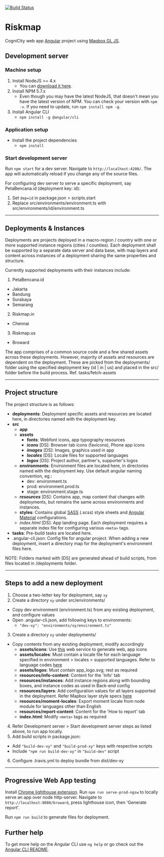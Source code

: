 [![Build Status](https://travis-ci.org/urbanriskmap/riskmap-ng.svg?branch=dev)](https://travis-ci.org/urbanriskmap/riskmap-ng)

# Riskmap
CogniCity web app [Angular](https://github.com/angular/angular-cli) project using [Mapbox GL JS](https://www.mapbox.com/mapbox-gl-js/api/).

## Development server

### Machine setup
1. Install NodeJS >= 4.x
    * You can [download it here](https://nodejs.org/en/).
2. Install NPM 5.7.x
    * Even though you may have the latest NodeJS, that doesn't mean you have the latest version of NPM. You can check your version with `npm -v`. If you need to update, run `npm install npm -g`.
3. Install Angular CLI
    * `npm install -g @angular/cli`

### Application setup
* Install the project dependencies
    * `npm install`

### Start development server
Run `npm start` for a dev server. Navigate to `http://localhost:4200/`. The app will automatically reload if you change any of the source files.

For configuring dev server to serve a specific deployment, say PetaBencana.id (deployment key: id):
1. Set `dep=id` in package.json > scripts.start
2. Replace src/environments/environment.ts with src/environments/id/environment.ts

___

## Deployments & Instances

Deployments are projects deployed in a macro-region / country with one or more supported instance regions (cities / counties). Each deployment shall be supported by a separate data server and data base, with map layers and content across instances of a deployment sharing the same properties and structure.

Currently supported deployments with their instances include:
1. PetaBencana.id
  * Jakarta
  * Bandung
  * Surabaya
  * Semarang
2. Riskmap.in
  * Chennai
3. Riskmap.us
  * Broward

The app comprises of a common source code and a few shared assets across these deployments. However, majority of assets and resources are dependent on the deployment. These are picked from the deployments/ folder using the specified deployment key (id | in | us) and placed in the src/ folder before the build process. Ref. tasks/fetch-assets

___

## Project structure

The project structure is as follows:
- **deployments**: Deployment specific assets and resources are located here, in directories named with the deployment key.
- **src**
  * **app**
  * **assets**
    * **fonts**: Webfont icons, app typography resources
    * ***icons*** [DS]: Browser tab icons (favicons), Phone app icons
    * ***images*** [DS]: Images, graphics used in app
    * ***locales*** [DS]: Locale files for supported languages
    * ***logos*** [DS]: Project author, partner's, supporter's logos
  * **environments**: Environment files are located here, in directories named with the deployment key. Use default angular naming convention, eg.:
    * dev: environment.ts
    * prod: environment.prod.ts
    * stage: environment.stage.ts
  * ***resources*** [DS]: Contains app, map content that changes with deployments, but remains the same across environments and instances.
  * **styles**: Contains global [SASS](https://sass-lang.com/) (.scss) style sheets and [Angular Material](https://material.angular.io/) configurations.
  * *index.html* [DS]: App landing page. Each deployment requires a separate index file for configuring various `<meta>` tags.
- **tasks**: Pre-build tasks are located here.
- .angular-cli.json: Config file for angular project. When adding a new deployment, insert a directory map for the deployment's environment files here.

NOTE: Folders marked with [DS] are generated ahead of build scripts, from files located in /deployments folder.

___

## Steps to add a new deployment

1. Choose a two-letter key for deployment, say `xy`
2. Create a directory `xy` under src/environments/
  * Copy dev environment (environment.ts) from any existing deployment, and configure values
  * Open .angular-cli.json, add following keys to environments:
    * `"dev-xy": "environments/xy/environment.ts"`
3. Create a directory `xy` under deployments/
  * Copy contents from any existing deployment, modify accordingly
    * **assets/icons**: Use [this](https://realfavicongenerator.net/) web service to generate web, app icons
    * **assets/locales**: Must contain a locale file for each language specified in environment > locales > supported languages. Refer to language codes [here](https://momentjs.com/)
    * **assets/logos**: Must contain app_logo.svg; rest as required
    * **resources/info-content**: Content for the 'Info' tab
    * **resources/instances**: Add instance regions along with bounding boxes, and instance codes as used in Back-end config
    * **resources/layers**: Add configuration values for all layers supported in the deployment. Refer Mapbox layer style specs [here](https://www.mapbox.com/mapbox-gl-js/style-spec/#layers)
    * **resources/moment-locales**: Export moment locale from node module for languages other than English
    * **resources/report-content**: Content for the 'How to report' tab
    * **index.html**: Modify `<meta>` tags as required
4. Refer Development server > Start development server steps as listed above, to run app locally.
5. Add build scripts in package.json:
  * Add `"build-dev-xy"` and `"build-prod-xy"` keys with respective scripts
  * Include `"npm run build-dev-xy"` in `"build-dev"` script
6. Configure .travis.yml to deploy bundle from dist/dev-xy

___

## Progressive Web App testing

Install [Chrome lighthouse extension](https://chrome.google.com/webstore/detail/lighthouse/blipmdconlkpinefehnmjammfjpmpbjk?hl=en).
Run `npm run serve-prod-ngsw` to locally serve an app over node http-server.
Navigate to `http://localhost:8080/broward`, press lighthouse icon, then 'Generate report'.

Run `npm run build` to generate files for deployment.

## Further help

To get more help on the Angular CLI use `ng help` or go check out the [Angular CLI README](https://github.com/angular/angular-cli/blob/master/README.md).
